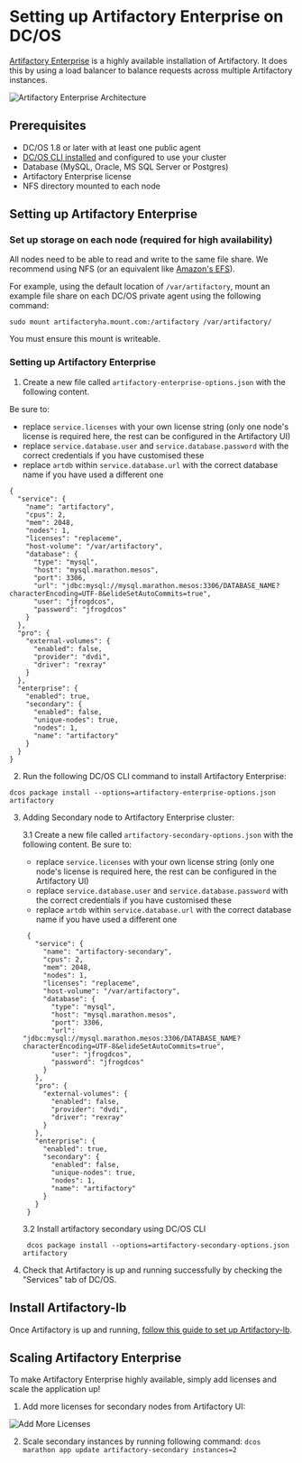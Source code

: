 # Setting up Artifactory Enterprise on DC/OS

[Artifactory Enterprise](https://www.jfrog.com/artifactory/versions/#High-Availability) is a highly available installation of Artifactory. It does this by using a load balancer to balance requests across multiple Artifactory instances.

![Artifactory Enterprise Architecture](img/HA_Diagram.png)

## Prerequisites

- DC/OS 1.8 or later with at least one public agent
- [DC/OS CLI installed](https://dcos.io/docs/1.8/usage/cli/install/) and configured to use your cluster
- Database (MySQL, Oracle, MS SQL Server or Postgres)
- Artifactory Enterprise license
- NFS directory mounted to each node

## Setting up Artifactory Enterprise

### Set up storage on each node (required for high availability)

All nodes need to be able to read and write to the same file share. We recommend using NFS (or an equivalent like [Amazon's EFS](https://aws.amazon.com/efs/)).

For example, using the default location of `/var/artifactory`, mount an example file share on each DC/OS private agent using the following command:

```
sudo mount artifactoryha.mount.com:/artifactory /var/artifactory/
```

You must ensure this mount is writeable.

### Setting up Artifactory Enterprise

1. Create a new file called `artifactory-enterprise-options.json` with the following content.

Be sure to:

- replace `service.licenses` with your own license string (only one node's license is required here, the rest can be configured in the Artifactory UI)
- replace `service.database.user` and `service.database.password` with the correct credentials if you have customised these
- replace `artdb` within `service.database.url` with the correct database name if you have used a different one

```
{
  "service": {
    "name": "artifactory",
    "cpus": 2,
    "mem": 2048,
    "nodes": 1,
    "licenses": "replaceme",
    "host-volume": "/var/artifactory",
    "database": {
      "type": "mysql",
      "host": "mysql.marathon.mesos",
      "port": 3306,
      "url": "jdbc:mysql://mysql.marathon.mesos:3306/DATABASE_NAME?characterEncoding=UTF-8&elideSetAutoCommits=true",
      "user": "jfrogdcos",
      "password": "jfrogdcos"
    }
  },
  "pro": {
    "external-volumes": {
      "enabled": false,
      "provider": "dvdi",
      "driver": "rexray"
    }
  },
  "enterprise": {
    "enabled": true,
    "secondary": {
      "enabled": false,
      "unique-nodes": true,
      "nodes": 1,
      "name": "artifactory"
    }
  }
}

```


2. Run the following DC/OS CLI command to install Artifactory Enterprise:

```
dcos package install --options=artifactory-enterprise-options.json artifactory
```

3. Adding Secondary node to Artifactory Enterprise cluster:

    3.1 Create a new file called `artifactory-secondary-options.json` with the following content.
    Be sure to:
    - replace `service.licenses` with your own license string (only one node's license is required here, the rest can be configured in the Artifactory UI)
    - replace `service.database.user` and `service.database.password` with the correct credentials if you have customised these
    - replace `artdb` within `service.database.url` with the correct database name if you have used a different one
   ```
    {
      "service": {
        "name": "artifactory-secondary",
        "cpus": 2,
        "mem": 2048,
        "nodes": 1,
        "licenses": "replaceme",
        "host-volume": "/var/artifactory",
        "database": {
          "type": "mysql",
          "host": "mysql.marathon.mesos",
          "port": 3306,
          "url": "jdbc:mysql://mysql.marathon.mesos:3306/DATABASE_NAME?characterEncoding=UTF-8&elideSetAutoCommits=true",
          "user": "jfrogdcos",
          "password": "jfrogdcos"
        }
      },
      "pro": {
        "external-volumes": {
          "enabled": false,
          "provider": "dvdi",
          "driver": "rexray"
        }
      },
      "enterprise": {
        "enabled": true,
        "secondary": {
          "enabled": false,
          "unique-nodes": true,
          "nodes": 1,
          "name": "artifactory"
        }
      }
    }
   ```
   
   3.2 Install artifactory secondary using DC/OS CLI
   ```
    dcos package install --options=artifactory-secondary-options.json artifactory
   ```

4. Check that Artifactory is up and running successfully by checking the "Services" tab of DC/OS.

## Install Artifactory-lb

Once Artifactory is up and running, [follow this guide to set up Artifactory-lb](artifactory-lb.md).
 
## Scaling Artifactory Enterprise

To make Artifactory Enterprise highly available, simply add licenses and scale the application up!

1. Add more licenses for secondary nodes from Artifactory UI:

![Add More Licenses](img/add_licenses.png)

2. Scale secondary instances by running following command:
    `dcos marathon app update artifactory-secondary instances=2`